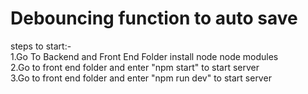 # Debouncing function to auto save

steps to start:- \
1.Go To Backend and Front End Folder install node node modules \
2.Go to front end folder and enter "npm start" to start server \
3.Go to front end folder and enter "npm run dev" to start server
